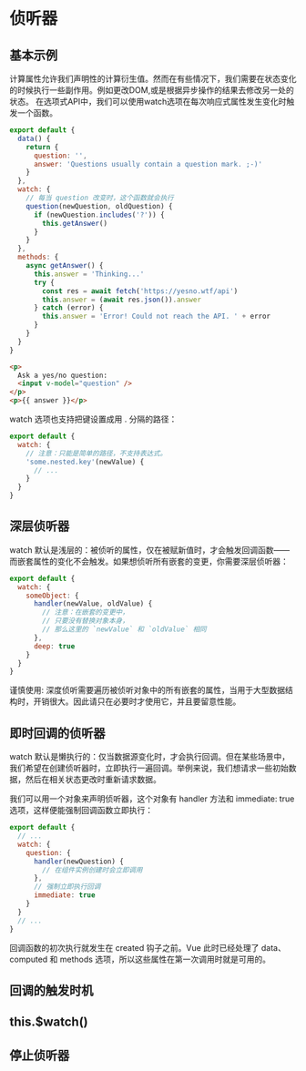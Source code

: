 # 侦听器
## 基本示例
计算属性允许我们声明性的计算衍生值。然而在有些情况下，我们需要在状态变化的时候执行一些副作用。例如更改DOM,或是根据异步操作的结果去修改另一处的状态。
在选项式API中，我们可以使用watch选项在每次响应式属性发生变化时触发一个函数。
```js
export default {
  data() {
    return {
      question: '',
      answer: 'Questions usually contain a question mark. ;-)'
    }
  },
  watch: {
    // 每当 question 改变时，这个函数就会执行
    question(newQuestion, oldQuestion) {
      if (newQuestion.includes('?')) {
        this.getAnswer()
      }
    }
  },
  methods: {
    async getAnswer() {
      this.answer = 'Thinking...'
      try {
        const res = await fetch('https://yesno.wtf/api')
        this.answer = (await res.json()).answer
      } catch (error) {
        this.answer = 'Error! Could not reach the API. ' + error
      }
    }
  }
}
```
```html
<p>
  Ask a yes/no question:
  <input v-model="question" />
</p>
<p>{{ answer }}</p>
```
watch 选项也支持把键设置成用 . 分隔的路径：
```js
export default {
  watch: {
    // 注意：只能是简单的路径，不支持表达式。
    'some.nested.key'(newValue) {
      // ...
    }
  }
}
```
## 深层侦听器
watch 默认是浅层的：被侦听的属性，仅在被赋新值时，才会触发回调函数——而嵌套属性的变化不会触发。如果想侦听所有嵌套的变更，你需要深层侦听器：

```js
export default {
  watch: {
    someObject: {
      handler(newValue, oldValue) {
        // 注意：在嵌套的变更中，
        // 只要没有替换对象本身，
        // 那么这里的 `newValue` 和 `oldValue` 相同
      },
      deep: true
    }
  }
}
```
谨慎使用:
深度侦听需要遍历被侦听对象中的所有嵌套的属性，当用于大型数据结构时，开销很大。因此请只在必要时才使用它，并且要留意性能。
## 即时回调的侦听器
watch 默认是懒执行的：仅当数据源变化时，才会执行回调。但在某些场景中，我们希望在创建侦听器时，立即执行一遍回调。举例来说，我们想请求一些初始数据，然后在相关状态更改时重新请求数据。

我们可以用一个对象来声明侦听器，这个对象有 handler 方法和 immediate: true 选项，这样便能强制回调函数立即执行：

```js
export default {
  // ...
  watch: {
    question: {
      handler(newQuestion) {
        // 在组件实例创建时会立即调用
      },
      // 强制立即执行回调
      immediate: true
    }
  }
  // ...
}
```
回调函数的初次执行就发生在 created 钩子之前。Vue 此时已经处理了 data、computed 和 methods 选项，所以这些属性在第一次调用时就是可用的。
## 回调的触发时机

## this.$watch()

## 停止侦听器
